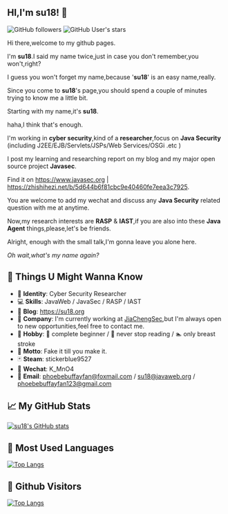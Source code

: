 
## HI,I'm su18! &#x1f44b;
![GitHub followers](https://img.shields.io/github/followers/su18?style=social)   ![GitHub User's stars](https://img.shields.io/github/stars/su18?style=social)

Hi there,welcome to my github pages.

I'm **su18**.I said my name twice,just in case you don't remember,you won't,right?

I guess you won't forget my name,because '**su18**' is  an easy name,really.

Since you come to **su18**'s page,you should spend a couple of minutes trying to know me a little bit.

Starting with my name,it's **su18**.

haha,I think that's enough.

I'm working in **cyber security**,kind of a **researcher**,focus on **Java Security** (including J2EE/EJB/Servlets/JSPs/Web Services/OSGi .etc )

I post my learning and researching report on my blog and my major open source project **Javasec**.

Find it on https://www.javasec.org | https://zhishihezi.net/b/5d644b6f81cbc9e40460fe7eea3c7925.

You are welcome to add my wechat and discuss any **Java Security** related question with me at anytime. 

Now,my research interests are **RASP** & **IAST**,if you are also into these **Java Agent** things,please,let's be friends.

Alright, enough with the small talk,I'm gonna leave you alone here.

*Oh wait,what's my name again?*



## &#x1f9f8; Things U Might Wanna Know 

- &#x1f481; **Identity**: Cyber Security Researcher
- &#x1f4bb; **Skills**: JavaWeb / JavaSec / RASP / IAST
- &#x1f4c3; **Blog**: https://su18.org
- &#x1f3e2; **Company**: I'm currently working at [JiaChengSec](http://www.jiachengsec.com/),but I'm always open to new opportunities,feel free to contact me.
- &#x1f47e; **Hobby**: &#x1f3b9; complete beginner / &#x1f4d5; never stop reading /  &#x1f3ca; only breast stroke
- &#x1f4ac; **Motto**: Fake it till you make it.
- &#x1f0cf; **Steam**: stickerblue9527
- &#x1f4f1; **Wechat**: K_MnO4
- &#x1f4e7; **Email**: phoebebuffayfan@foxmail.com / su18@javaweb.org / phoebebuffayfan123@gmail.com




## &#x1f4c8; My GitHub Stats

[![su18's GitHub stats](https://github-readme-stats.vercel.app/api?username=su18&show_icons=true)](https://su18.org)



## &#x1f4dd; Most Used Languages

[![Top Langs](https://github-readme-stats.vercel.app/api/top-langs/?username=su18&hide=html)](https://su18.org)



## &#x1f92b; Github Visitors


[![Top Langs](https://profile-counter.glitch.me/su18/count.svg)](https://su18.org)


